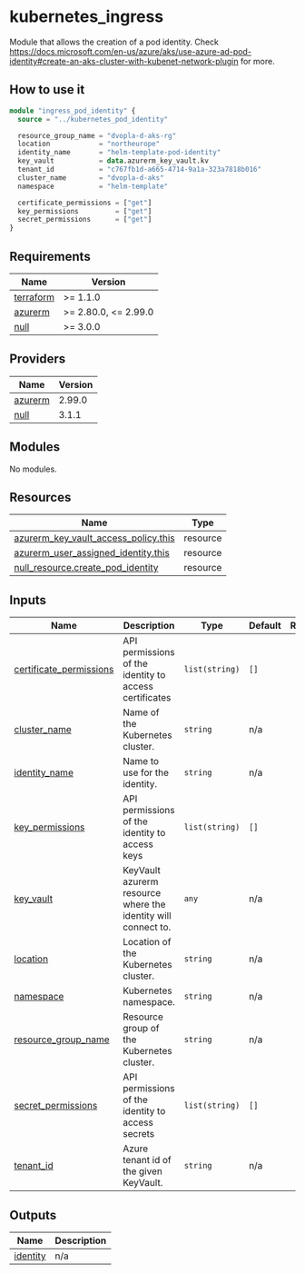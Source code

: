 # kubernetes\_ingress

Module that allows the creation of a pod identity. Check https://docs.microsoft.com/en-us/azure/aks/use-azure-ad-pod-identity#create-an-aks-cluster-with-kubenet-network-plugin for more.

## How to use it

```tf
module "ingress_pod_identity" {
  source = "../kubernetes_pod_identity"

  resource_group_name = "dvopla-d-aks-rg"
  location            = "northeurope"
  identity_name       = "helm-template-pod-identity"
  key_vault           = data.azurerm_key_vault.kv
  tenant_id           = "c767fb1d-a665-4714-9a1a-323a7818b016"
  cluster_name        = "dvopla-d-aks"
  namespace           = "helm-template"

  certificate_permissions = ["get"]
  key_permissions         = ["get"]
  secret_permissions      = ["get"]
}
```

<!-- markdownlint-disable -->
<!-- BEGINNING OF PRE-COMMIT-TERRAFORM DOCS HOOK -->
## Requirements

| Name | Version |
|------|---------|
| <a name="requirement_terraform"></a> [terraform](#requirement\_terraform) | >= 1.1.0 |
| <a name="requirement_azurerm"></a> [azurerm](#requirement\_azurerm) | >= 2.80.0, <= 2.99.0 |
| <a name="requirement_null"></a> [null](#requirement\_null) | >= 3.0.0 |

## Providers

| Name | Version |
|------|---------|
| <a name="provider_azurerm"></a> [azurerm](#provider\_azurerm) | 2.99.0 |
| <a name="provider_null"></a> [null](#provider\_null) | 3.1.1 |

## Modules

No modules.

## Resources

| Name | Type |
|------|------|
| [azurerm_key_vault_access_policy.this](https://registry.terraform.io/providers/hashicorp/azurerm/latest/docs/resources/key_vault_access_policy) | resource |
| [azurerm_user_assigned_identity.this](https://registry.terraform.io/providers/hashicorp/azurerm/latest/docs/resources/user_assigned_identity) | resource |
| [null_resource.create_pod_identity](https://registry.terraform.io/providers/hashicorp/null/latest/docs/resources/resource) | resource |

## Inputs

| Name | Description | Type | Default | Required |
|------|-------------|------|---------|:--------:|
| <a name="input_certificate_permissions"></a> [certificate\_permissions](#input\_certificate\_permissions) | API permissions of the identity to access certificates | `list(string)` | `[]` | no |
| <a name="input_cluster_name"></a> [cluster\_name](#input\_cluster\_name) | Name of the Kubernetes cluster. | `string` | n/a | yes |
| <a name="input_identity_name"></a> [identity\_name](#input\_identity\_name) | Name to use for the identity. | `string` | n/a | yes |
| <a name="input_key_permissions"></a> [key\_permissions](#input\_key\_permissions) | API permissions of the identity to access keys | `list(string)` | `[]` | no |
| <a name="input_key_vault"></a> [key\_vault](#input\_key\_vault) | KeyVault azurerm resource where the identity will connect to. | `any` | n/a | yes |
| <a name="input_location"></a> [location](#input\_location) | Location of the Kubernetes cluster. | `string` | n/a | yes |
| <a name="input_namespace"></a> [namespace](#input\_namespace) | Kubernetes namespace. | `string` | n/a | yes |
| <a name="input_resource_group_name"></a> [resource\_group\_name](#input\_resource\_group\_name) | Resource group of the Kubernetes cluster. | `string` | n/a | yes |
| <a name="input_secret_permissions"></a> [secret\_permissions](#input\_secret\_permissions) | API permissions of the identity to access secrets | `list(string)` | `[]` | no |
| <a name="input_tenant_id"></a> [tenant\_id](#input\_tenant\_id) | Azure tenant id of the given KeyVault. | `string` | n/a | yes |

## Outputs

| Name | Description |
|------|-------------|
| <a name="output_identity"></a> [identity](#output\_identity) | n/a |
<!-- END OF PRE-COMMIT-TERRAFORM DOCS HOOK -->
